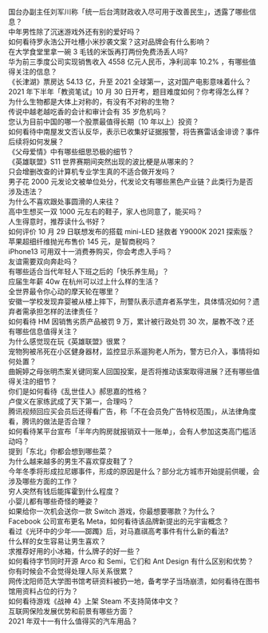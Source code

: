 国台办副主任刘军川称「统一后台湾财政收入尽可用于改善民生」，透露了哪些信息？  
中年男性除了沉迷游戏外还有别的爱好吗？  
如何看待罗永浩公开吐槽小米抄袭文案？这对品牌会有什么影响？  
在大学食堂里拿一碗 3 毛钱的米饭再打两份免费汤丢人吗?  
华为前三季度公司实现销售收入 4558 亿元人民币，净利润率 10.2% ，有哪些值得关注的信息？  
《长津湖》票房达 54.13 亿，升至 2021 全球第一，这对国产电影意味着什么？  
2021 年下半年「教资笔试」10 月 30 日开考，题目难度如何？你考得怎么样？  
为什么生物都是大体上对称的，有没有不对称的生物？  
传说中越老越吃香的会计和审计会有 35 岁危机吗？  
您认为目前中国的哪一个股票最值得长期（10 年以上）投资？  
如何看待中南屋发文否认反华，表示已收集好证据报警，将告赛雷话金诽谤？事件后续将如何发展？  
《父母爱情》中有哪些细思恐极的细节？  
《英雄联盟》S11 世界赛期间突然出现的波比梗是从哪来的？  
只会增删改查的计算机专业学生真的不适合做开发吗？  
男子花  2000 元发论文被单位处分，代发论文有哪些黑色产业链？此类行为是否涉及违法？  
为什么不喜欢跟处事圆滑的人来往？  
高中生想买一双 1000 元左右的鞋子，家人也同意了，能买吗？  
人生得意时，推荐读什么书好？  
如何评价 10 月 29 日联想发布的搭载 mini-LED 拯救者 Y9000K 2021 探索版？  
苹果超细纤维抛光布售价 145 元，是智商税吗？  
iPhone13 可用双十一消费券购买，你会考虑入手吗？  
友谊需要双向奔赴吗？  
有哪些适合当代年轻人下班之后的「快乐养生局」？  
应届生年薪 40w 在杭州可以过上什么样的生活？  
全世界最令你心动的摩天轮在哪里？  
安徽一学校发现弃婴被从楼上摔下，刑警队表示遗弃者系学生，具体情况如何？遗弃者需承担怎样的法律责任？  
如何看待 HM 因销售劣质产品被罚 9 万，累计被行政处罚 30 次，屡教不改？还有哪些信息值得关注？  
为什么感觉现在玩《英雄联盟》很累？  
宠物狗被吊死在小区健身器材，监控显示系遛狗老人所为，警方已介入，事情将如何处置？  
曲婉婷之母张明杰案关键同案人回国投案，是否将推动该案取得进展？还有哪些值得关注的细节？  
你们是如何看待《乱世佳人》郝思嘉的性格？  
卢俊义在家练武成了天下第一，合理吗？  
腾讯视频回应买会员后还得看广告，称「不在会员免广告特权范围」，从法律角度看，腾讯的做法是否合理？  
如何看待某平台宣布「半年内购房就报销双十一账单」，会有人参加这类高门槛活动吗？  
提到「东北」你都会想到哪些菜？  
为什么越来越多的男生不喜欢穿皮鞋了？  
今年冬季将形成拉尼娜事件，形成的原因是什么？部分北方城市开始提前供暖，会涉及哪些方面的工作？  
穷人突然有钱后能挥霍到什么程度？  
小婴儿都有哪些奇怪的睡姿？  
如果给你一次机会送你一款 Switch 游戏，你最想要哪款？为什么？  
Facebook 公司宣布更名 Meta，如何看待该品牌新提出的元宇宙概念？  
看过《光环中的少年——踯躅》后，对马嘉祺高考事件有什么新的看法?  
什么样的女生容易让男生喜欢？  
求推荐好用的小冰箱，什么牌子的好一些？  
如何看待字节同时开源 Arco 和 Semi，它们和 Ant Design 有什么区别和优势？  
你有时候会不会觉得处理人际关系很累？  
网传沈阳师范大学图书馆考研资料被扔一地，备考学子当场崩溃，如何看待在图书馆用资料占位的行为？  
如何看待游戏《战神 4》上架 Steam 不支持简体中文？  
互联网保险发展优势和前景有哪些方面？  
2021 年双十一有什么值得买的汽车用品？  

